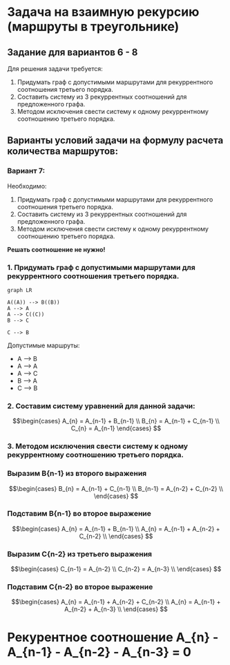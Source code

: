 # Задача на взаимную рекурсию (маршруты в треугольнике)
## Задание для вариантов 6 - 8
Для решения задачи требуется: 
1. Придумать граф с допустимыми маршрутами для рекуррентного соотношения третьего порядка.
2. Составить систему из 3 рекуррентных соотношений для предложенного графа.
3. Методом исключения свести систему к одному рекуррентному соотношению третьего порядка.

## Варианты условий задачи на формулу расчета количества маршрутов:
### Вариант 7:
Необходимо:
1. Придумать граф с допустимыми маршрутами для рекуррентного соотношения третьего порядка.
2. Составить систему из 3 рекуррентных соотношений для предложенного графа.
3. Методом исключения свести систему к одному рекуррентному соотношению третьего порядка.

**Решать соотношение не нужно!**
### 1. Придумать граф с допустимыми маршрутами для рекуррентного соотношения третьего порядка.
 ```mermaid
graph LR

A((A)) --> B((B))
A --> A
A --> C((C))
B --> C

C --> B
```
Допустимые маршруты:
- A --> B
- A --> A
- A --> C
- B --> A
- C --> B

### 2. Составим систему уравнений для данной задачи:
$$\begin{cases}
A_{n} = A_{n-1} + B_{n-1} \\ 
B_{n} = A_{n-1} + C_{n-1} \\
C_{n} = A_{n-1} 
\end{cases} $$
### 3. Методом исключения свести систему к одному рекуррентному соотношению третьего порядка.
### Выразим B{n-1} из второго выражения

$$\begin{cases}
B_{n} = A_{n-1} + С_{n-1} \\ 
B_{n-1} = A_{n-2} + C_{n-2} \\
\end{cases} $$
### Подставим B{n-1} во второе выражение
$$\begin{cases}
A_{n} = A_{n-1} + B_{n-1} \\ 
A_{n} = A_{n-1} + A_{n-2} + C_{n-2} \\
\end{cases} $$
### Выразим C{n-2} из третьего выражения
$$\begin{cases}
C_{n-1} = A_{n-2} \\ 
C_{n-2} = A_{n-3}  \\
\end{cases} $$
### Подставим C{n-2} во второе выражение
$$\begin{cases}
A_{n} = A_{n-1} + A_{n-2} + C_{n-2}  \\ 
A_{n} = A_{n-1} + A_{n-2} + A_{n-3} \\
\end{cases} $$

# Рекурентное соотношение A_{n} - A_{n-1} - A_{n-2} - A_{n-3} = 0